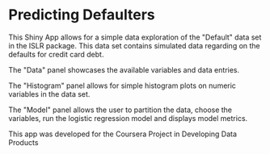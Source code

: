 # Predicting Defaulters

This Shiny App allows for a simple data exploration of the "Default" data set in the ISLR package. This data set contains simulated data regarding on the defaults for credit card debt.

The "Data" panel showcases the available variables and data entries.

The "Histogram" panel allows for simple histogram plots on numeric variables in the data set.

The "Model" panel allows the user to partition the data, choose the variables, run the logistic regression model and displays model metrics.

This app was developed for the Coursera Project in Developing Data Products